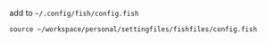 add to `~/.config/fish/config.fish`

```text
source ~/workspace/personal/settingfiles/fishfiles/config.fish
```

